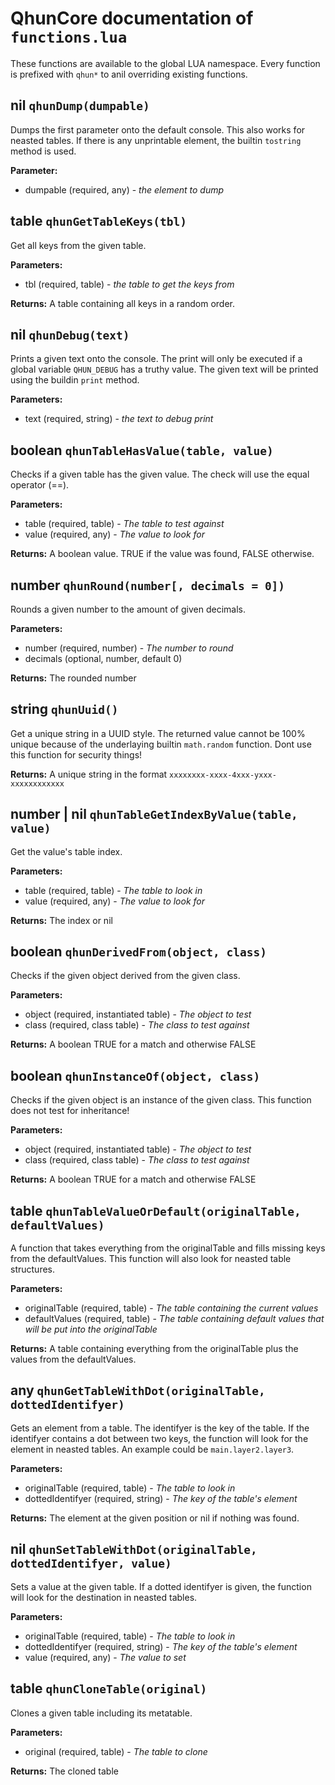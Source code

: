 # QhunCore documentation of `functions.lua`

These functions are available to the global LUA namespace. Every function is prefixed with `qhun*` to anil overriding existing functions.

## nil `qhunDump(dumpable)`

Dumps the first parameter onto the default console. This also works for neasted tables. If there is any unprintable element, the builtin `tostring` method is used.

**Parameter:**
- dumpable (required, any) - *the element to dump*

## table `qhunGetTableKeys(tbl)`

Get all keys from the given table.

**Parameters:**
- tbl (required, table) - *the table to get the keys from*

**Returns:** A table containing all keys in a random order.

## nil `qhunDebug(text)`

Prints a given text onto the console. The print will only be executed if a global variable `QHUN_DEBUG` has a truthy value. The given text will be printed using the buildin `print` method.

**Parameters:**
- text (required, string) - *the text to debug print*

## boolean `qhunTableHasValue(table, value)`

Checks if a given table has the given value. The check will use the equal operator (==).

**Parameters:**
- table (required, table) - *The table to test against*
- value (required, any) - *The value to look for*

**Returns:** A boolean value. TRUE if the value was found, FALSE otherwise.

## number `qhunRound(number[, decimals = 0])`

Rounds a given number to the amount of given decimals. 

**Parameters:**
- number (required, number) - *The number to round*
- decimals (optional, number, default 0)

**Returns:** The rounded number

## string `qhunUuid()`

Get a unique string in a UUID style. The returned value cannot be 100% unique because of the underlaying builtin `math.random` function. Dont use this function for security things!

**Returns:** A unique string in the format `xxxxxxxx-xxxx-4xxx-yxxx-xxxxxxxxxxxx`

## number | nil `qhunTableGetIndexByValue(table, value)`

Get the value's table index.

**Parameters:**
- table (required, table) - *The table to look in*
- value (required, any) - *The value to look for*

**Returns:** The index or nil

## boolean `qhunDerivedFrom(object, class)`

Checks if the given object derived from the given class.

**Parameters:**
- object (required, instantiated table) - *The object to test*
- class (required, class table) - *The class to test against*

**Returns:** A boolean TRUE for a match and otherwise FALSE

## boolean `qhunInstanceOf(object, class)`

Checks if the given object is an instance of the given class. This function does not test for inheritance!

**Parameters:**
- object (required, instantiated table) - *The object to test*
- class (required, class table) - *The class to test against*

**Returns:** A boolean TRUE for a match and otherwise FALSE

## table `qhunTableValueOrDefault(originalTable, defaultValues)`

A function that takes everything from the originalTable and fills missing keys from the defaultValues. This function will also look for neasted table structures.

**Parameters:**
- originalTable (required, table) - *The table containing the current values*
- defaultValues (required, table) - *The table containing default values that will be put into the originalTable*

**Returns:** A table containing everything from the originalTable plus the values from the defaultValues.

## any `qhunGetTableWithDot(originalTable, dottedIdentifyer)`

Gets an element from a table. The identifyer is the key of the table. If the identifyer contains a dot between two keys, the function will look for the element in neasted tables. An example could be `main.layer2.layer3`.

**Parameters:**
- originalTable (required, table) - *The table to look in*
- dottedIdentifyer (required, string) - *The key of the table's element*

**Returns:** The element at the given position or nil if nothing was found.

## nil `qhunSetTableWithDot(originalTable, dottedIdentifyer, value)`

Sets a value at the given table. If a dotted identifyer is given, the function will look for the destination in neasted tables.

**Parameters:**
- originalTable (required, table) - *The table to look in*
- dottedIdentifyer (required, string) - *The key of the table's element*
- value (required, any) - *The value to set*

## table `qhunCloneTable(original)`

Clones a given table including its metatable.

**Parameters:**
- original (required, table) - *The table to clone*

**Returns:** The cloned table